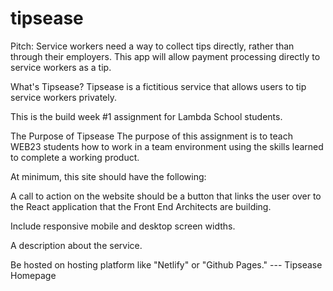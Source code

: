 # tipsease
Pitch: Service workers need a way to collect tips directly, rather than through their employers. This app will allow payment processing directly to service workers as a tip.

What's Tipsease?
Tipsease is a fictitious service that allows users to tip service workers privately.

This is the build week #1 assignment for Lambda School students.

The Purpose of Tipsease
The purpose of this assignment is to teach WEB23 students how to work in a team environment using the skills learned to complete a working product.

At minimum, this site should have the following:

A call to action on the website should be a button that links the user over to the React application that the Front End Architects are building.

Include responsive mobile and desktop screen widths.

A description about the service.

Be hosted on hosting platform like "Netlify" or "Github Pages." --- Tipsease Homepage

